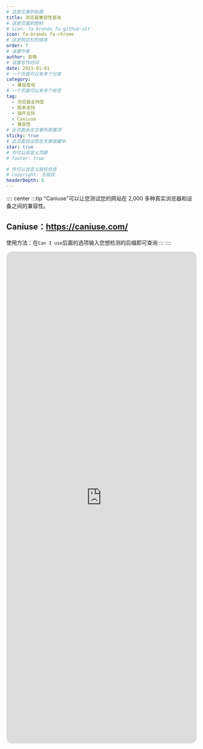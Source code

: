 ```yaml
---
# 这是文章的标题
title: 浏览器兼容性查询
# 这是页面的图标
# icon: fa-brands fa-github-alt
icon: fa-brands fa-chrome
# 这是侧边栏的顺序
order: 7
# 设置作者
author: 安稳
# 设置写作时间
date: 2023-01-01
# 一个页面可以有多个分类
category:
  - 兼容查询
# 一个页面可以有多个标签
tag:
  - 浏览器支持度
  - 版本支持
  - 插件支持
  - Caniuse
  - 兼容性
# 此页面会在文章列表置顶
sticky: true
# 此页面会出现在文章收藏中
star: true
# 你可以自定义页脚
# footer: true

# 你可以自定义版权信息
# copyright: 无版权
headerDepth: 6
---
```


<!-- 你可以通过设置页面的 Frontmatter，在页面禁用功能与布局。 -->

<!-- more -->

:::: center
:::tip "Caniuse"可以让您测试您的网站在 2,000 多种真实浏览器和设备之间的兼容性。

## Caniuse：**https://caniuse.com/**

使用方法：在`Can I use`后面的选项输入您想检测的后缀即可查询
:::
::::

<iframe src="https://caniuse.com/" name="iframe_a" scrolling="ok" frameborder="0" width="100%" height="1300" style="scrolling: no;1px solid #ccc; border-radius: 16px;"></iframe>